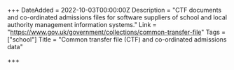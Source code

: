+++
DateAdded = 2022-10-03T00:00:00Z
Description = "CTF documents and co-ordinated admissions files for software suppliers of school and local authority management information systems."
Link = "https://www.gov.uk/government/collections/common-transfer-file"
Tags = ["school"]
Title = "Common transfer file (CTF) and co-ordinated admissions data"

+++
